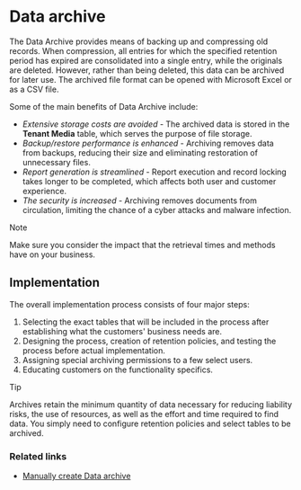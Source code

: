 # Data archive

The Data Archive provides means of backing up and compressing old records. When compression, all entries for which the specified retention period has expired are consolidated into a single entry, while the originals are deleted. However, rather than being deleted, this data can be archived for later use. The archived file format can be opened with Microsoft Excel or as a CSV file.

Some of the main benefits of Data Archive include:

- *Extensive storage costs are avoided* - The archived data is stored in the **Tenant Media** table, which serves the purpose of file storage. 
- *Backup/restore performance is enhanced* - Archiving removes data from backups, reducing their size and eliminating restoration of unnecessary files.
- *Report generation is streamlined* - Report execution and record locking takes longer to be completed, which affects both user and customer experience.
- *The security is increased* - Archiving removes documents from circulation, limiting the chance of a cyber attacks and malware infection. 

> [!Note]
> Make sure you consider the impact that the retrieval times and methods have on your business. 


## Implementation

The overall implementation process consists of four major steps:

  1. Selecting the exact tables that will be included in the process after establishing what the customers' business needs are.
  2. Designing the process, creation of retention policies, and testing the process before actual implementation.
  3. Assigning special archiving permissions to a few select users.
  4. Educating customers on the functionality specifics.

> [!Tip]
> Archives retain the minimum quantity of data necessary for reducing liability risks, the use of resources, as well as the effort and time required to find data. You simply need to configure retention policies and select tables to be archived. 

### Related links

- [Manually create Data archive](../howto/create_data_archive.md)
